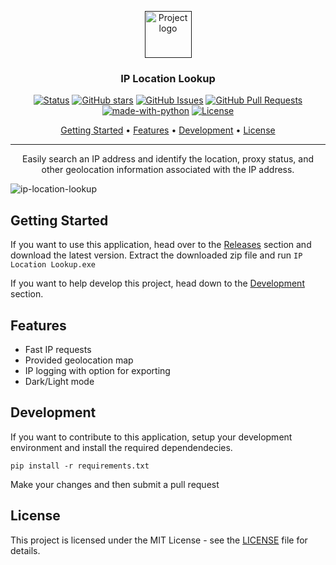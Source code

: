 <p align="center">
  <a href="" rel="noopener">
 <img width=75px height=75px src="https://user-images.githubusercontent.com/40510223/167052736-2bc8c9f8-8998-40e6-b3c7-1c1b4d3dc57f.png" alt="Project logo"></a>
</p>

<h3 align="center">IP Location Lookup</h3>

<div align="center">

  [![Status](https://img.shields.io/badge/status-active-success.svg)]()
  [![GitHub stars](https://badgen.net/github/stars/asecco/IP-Location-Lookup)](https://github.com/asecco/IP-Location-Lookup)
  [![GitHub Issues](https://img.shields.io/github/issues/asecco/IP-Location-Lookup.svg)](https://github.com/asecco/IP-Location-Lookup/issues)
  [![GitHub Pull Requests](https://img.shields.io/github/issues-pr/asecco/IP-Location-Lookup.svg)](https://github.com/asecco/IP-Location-Lookup/pulls)
  [![made-with-python](https://img.shields.io/badge/Made%20with-Python-1f425f.svg)](https://www.python.org/)
  [![License](https://img.shields.io/badge/license-MIT-blue.svg)](/LICENSE)

</div>

<p align="center">
  <a href="#getting-started">Getting Started</a> •
  <a href="#features">Features</a> •
  <a href="#development">Development</a> •
  <a href="#license">License</a>
</p>

---

<p align="center"> Easily search an IP address and identify the location, proxy status, and other geolocation information associated with the IP address.
    <br> 
</p>

![ip-location-lookup](https://user-images.githubusercontent.com/40510223/167050280-901f43cd-12bd-490d-8c8f-6d9d3384be2a.png)

## Getting Started
If you want to use this application, head over to the [Releases](https://github.com/asecco/IP-Location-Lookup/releases) section and download the latest version. Extract the downloaded zip file and run ```IP Location Lookup.exe```

If you want to help develop this project, head down to the [Development](#development) section.

## Features
- Fast IP requests
- Provided geolocation map
- IP logging with option for exporting
- Dark/Light mode


## Development
If you want to contribute to this application, setup your development environment and install the required dependendecies.

    pip install -r requirements.txt


Make your changes and then submit a pull request

## License
This project is licensed under the MIT License - see the [LICENSE](LICENSE) file for details.

